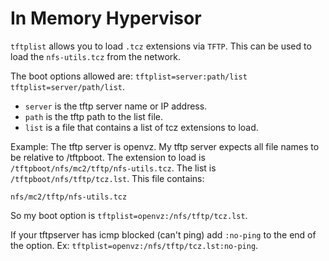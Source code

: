 # In Memory Hypervisor


`tftplist` allows you to load `.tcz` extensions via `TFTP`. This can be used to load the `nfs-utils.tcz` from the network.

The boot options allowed are: `tftplist=server:path/list tftplist=server/path/list`.

* `server` is the tftp server name or IP address.
* `path` is the tftp path to the list file.
* `list` is a file that contains a list of tcz extensions to load.

Example: The tftp server is openvz. My tftp server expects all file names to be relative to /tftpboot. The extension to load is `/tftpboot/nfs/mc2/tftp/nfs-utils.tcz`. The list is `/tftpboot/nfs/tftp/tcz.lst`. This file contains:

    nfs/mc2/tftp/nfs-utils.tcz

So my boot option is `tftplist=openvz:/nfs/tftp/tcz.lst`.

If your tftpserver has icmp blocked (can't ping) add `:no-ping` to the end of the option. Ex: `tftplist=openvz:/nfs/tftp/tcz.lst:no-ping`.
